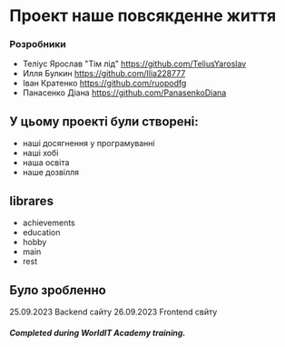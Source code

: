 # Проект наше повсякденне життя
### Розробники
- Теліус Ярослав "Тім лід" https://github.com/TeliusYaroslav
- Илля Булкин https://github.com/Ilia228777
- Іван Кратенко https://github.com/ruopodfg
- Панасенко Діана https://github.com/PanasenkoDiana
  
## У цьому проекті були створені:
- наші досягнення у програмуванні
- наші хобі
- наша освіта 
- наше дозвілля
## librares
- achievements
- education 
- hobby 
- main 
- rest
## Було зробленно 
25.09.2023 Backend сайту
26.09.2023 Frontend свйту
##### Completed during WorldIT Academy training. 
